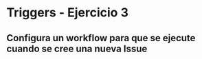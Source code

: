 # Triggers - Ejercicio 3

## Configura un workflow para que se ejecute cuando se cree una nueva Issue
